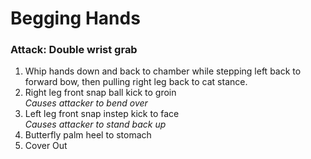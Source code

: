 # Begging Hands

### Attack: Double wrist grab

1. Whip hands down and back to chamber while stepping left back to forward bow, then pulling right leg back to cat stance.
1. Right leg front snap ball kick to groin  
  _Causes attacker to bend over_
1. Left leg front snap instep kick to face  
  _Causes attacker to stand back up_
1. Butterfly palm heel to stomach
1. Cover Out